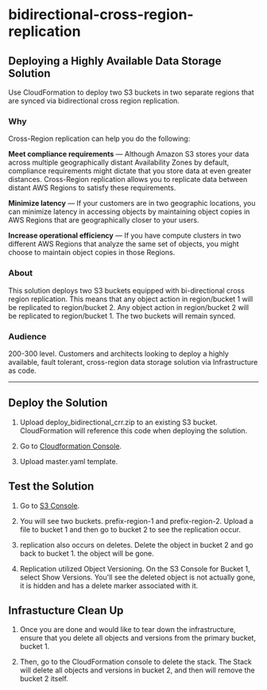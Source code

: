 # bidirectional-cross-region-replication

## Deploying a Highly Available Data Storage Solution

Use CloudFormation to deploy two S3 buckets in two separate regions that are
synced via bidirectional cross region replication.

### Why

Cross-Region replication can help you do the following:

**Meet compliance requirements** — Although Amazon S3 stores your data across
multiple geographically distant Availability Zones by default, compliance
requirements might dictate that you store data at even greater distances.
Cross-Region replication allows you to replicate data between distant AWS
Regions to satisfy these requirements.

**Minimize latency** — If your customers are in two geographic locations, you can
minimize latency in accessing objects by maintaining object copies in AWS
Regions that are geographically closer to your users.

**Increase operational efficiency** — If you have compute clusters in two different
AWS Regions that analyze the same set of objects, you might choose to maintain
object copies in those Regions.

### About

This solution deploys two S3 buckets equipped with bi-directional cross region
replication. This means that any object action in region/bucket 1 will be
replicated to region/bucket 2. Any object action in region/bucket 2 will be
replicated to region/bucket 1.  The two buckets will remain synced.

### Audience

200-300 level. Customers and architects looking to deploy a highly available,
fault tolerant, cross-region data storage solution via Infrastructure as code.

----

## Deploy the Solution

1. Upload deploy_bidirectional_crr.zip to an existing S3 bucket. CloudFormation
will reference this code when deploying the solution.

2. Go to [Cloudformation Console](https://console.aws.amazon.com/cloudformation/).

3. Upload master.yaml template.

## Test the Solution

1. Go to [S3 Console](https://console.aws.amazon.com/s3).

2. You will see two buckets. prefix-region-1 and prefix-region-2.  Upload a file
 to bucket 1 and then go to bucket 2 to see the replication occur.

3. replication also occurs on deletes. Delete the object in bucket 2 and go back
 to bucket 1. the object will be gone.

4. Replication utilized Object Versioning. On the S3 Console for Bucket 1,
select Show Versions. You'll see the deleted object is not actually gone, it is
hidden and has a delete marker associated with it.

## Infrastucture Clean Up

1. Once you are done and would like to tear down the infrastructure, ensure that
 you delete all objects and versions from the primary bucket, bucket 1.

2. Then, go to the CloudFormation console to delete the stack.  The Stack will
delete all objects and versions in bucket 2, and then will remove the bucket 2
itself.
